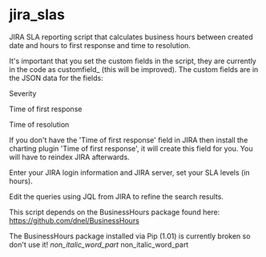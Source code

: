 jira_slas
=========

JIRA SLA reporting script that calculates business hours between created date and hours to first response and time to resolution.

It's important that you set the custom fields in the script, they are currently in the code as customfield_ (this will be improved).  The custom fields are in the JSON data for the fields:

Severity

Time of first response

Time of resolution

If you don't have the 'Time of first response' field in JIRA then install the charting plugin 'Time of first response', it will create this field for you.  You will have to reindex JIRA afterwards.

Enter your JIRA login information and JIRA server, set your SLA levels (in hours).

Edit the queries using JQL from JIRA to refine the search results.

This script depends on the BusinessHours package found here:
https://github.com/dnel/BusinessHours

The BusinessHours package installed via Pip (1.01) is currently broken so don't use it!
_non_italic_word_part_
non_italic_word_part
